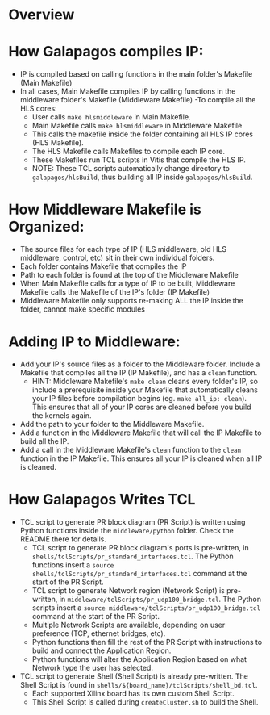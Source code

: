 # Overview

# How Galapagos compiles IP:
- IP is compiled based on calling functions in the main folder's Makefile (Main Makefile)
- In all cases, Main Makefile compiles IP by calling functions in the middleware folder's Makefile (Middleware Makefile)
-To compile all the HLS cores:
  - User calls `make hlsmiddleware` in Main Makefile.
  - Main Makefile calls `make hlsmiddleware` in Middleware Makefile
  - This calls the makefile inside the folder containing all HLS IP cores (HLS Makefile).
  - The HLS Makefile calls Makefiles to compile each IP core.
  - These Makefiles run TCL scripts in Vitis that compile the HLS IP.
  - NOTE: These TCL scripts automatically change directory to `galapagos/hlsBuild`, thus building all IP inside `galapagos/hlsBuild`.

# How Middleware Makefile is Organized:
- The source files for each type of IP (HLS middleware, old HLS middleware, control, etc) sit in their own individual folders.
- Each folder contains Makefile that compiles the IP
- Path to each folder is found at the top of the Middleware Makefile
- When Main Makefile calls for a type of IP to be built, Middleware Makefile calls the Makefile of the IP's folder (IP Makefile)
- Middleware Makefile only supports re-making ALL the IP inside the folder, cannot make specific modules

# Adding IP to Middleware:
- Add your IP's source files as a folder to the Middleware folder. Include a Makefile that compiles all the IP (IP Makefile), and has a `clean` function.
    - HINT: Middleware Makefile's `make clean` cleans every folder's IP, so include a prerequisite inside your Makefile that automatically cleans your IP files before compilation begins (eg. `make all_ip: clean`). This ensures that all of your IP cores are cleaned before you build the kernels again.
- Add the path to your folder to the Middleware Makefile.
- Add a function in the Middleware Makefile that will call the IP Makefile to build all the IP.
- Add a call in the Middleware Makefile's `clean` function to the `clean` function in the IP Makefile. This ensures all your IP is cleaned when all IP is cleaned.

# How Galapagos Writes TCL
- TCL script to generate PR block diagram (PR Script) is written using Python functions inside the `middleware/python` folder. Check the README there for details.
  - TCL script to generate PR block diagram's ports is pre-written, in `shells/tclScripts/pr_standard_interfaces.tcl`. The Python functions insert a `source shells/tclScripts/pr_standard_interfaces.tcl` command at the start of the PR Script.
  - TCL script to generate Network region (Network Script) is pre-written, in `middleware/tclScripts/pr_udp100_bridge.tcl`. The Python scripts insert a `source middleware/tclScripts/pr_udp100_bridge.tcl` command at the start of the PR Script.
  - Multiple Network Scripts are available, depending on user preference (TCP, ethernet bridges, etc). 
  - Python functions then fill the rest of the PR Script with instructions to build and connect the Application Region.
  - Python functions will alter the Application Region based on what Network type the user has selected. 
- TCL script to generate Shell (Shell Script) is already pre-written. The Shell Script is found in `shells/${board_name}/tclScripts/shell_bd.tcl`.
  - Each supported Xilinx board has its own custom Shell Script.
  - This Shell Script is called during `createCluster.sh` to build the Shell. 
